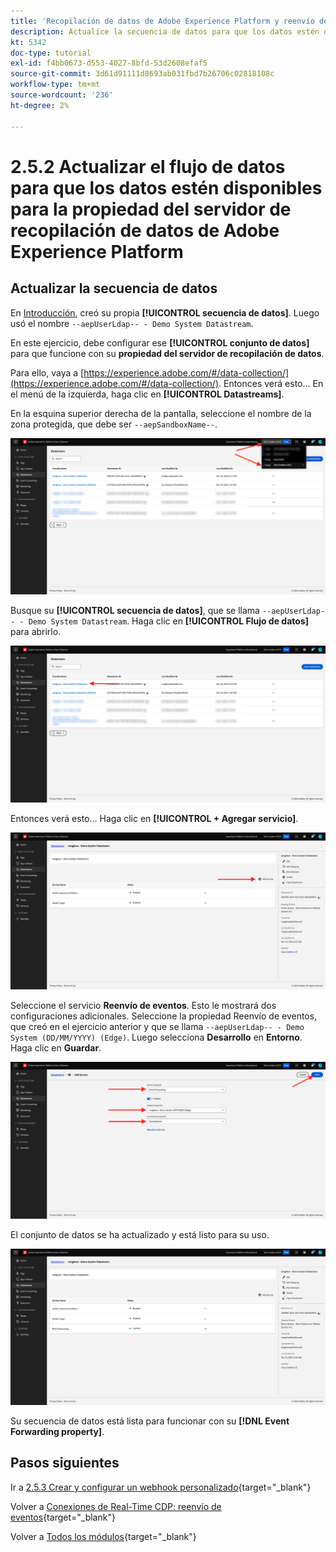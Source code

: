 ```yaml
---
title: 'Recopilación de datos de Adobe Experience Platform y reenvío del lado del servidor en tiempo real: actualice su secuencia de datos para que los datos estén disponibles para la propiedad del servidor de recopilación de datos de Adobe Experience Platform'
description: Actualice la secuencia de datos para que los datos estén disponibles para la propiedad del servidor de recopilación de datos de Adobe Experience Platform
kt: 5342
doc-type: tutorial
exl-id: f4bb0673-d553-4027-8bfd-53d2608efaf5
source-git-commit: 3d61d91111d8693ab031fbd7b26706c02818108c
workflow-type: tm+mt
source-wordcount: '236'
ht-degree: 2%

---
```


# 2.5.2 Actualizar el flujo de datos para que los datos estén disponibles para la propiedad del servidor de recopilación de datos de Adobe Experience Platform

## Actualizar la secuencia de datos

En [Introducción](./../../../getting-started/gettingstarted/ex2.md), creó su propia **[!UICONTROL secuencia de datos]**. Luego usó el nombre `--aepUserLdap-- - Demo System Datastream`.

En este ejercicio, debe configurar ese **[!UICONTROL conjunto de datos]** para que funcione con su **propiedad del servidor de recopilación de datos**.

Para ello, vaya a [https://experience.adobe.com/#/data-collection/](https://experience.adobe.com/#/data-collection/). Entonces verá esto... En el menú de la izquierda, haga clic en **[!UICONTROL Datastreams]**.

En la esquina superior derecha de la pantalla, seleccione el nombre de la zona protegida, que debe ser `--aepSandboxName--`.

![Haga clic en el icono Configuración de Edge en el panel de navegación izquierdo](./images/edgeconfig1b.png)

Busque su **[!UICONTROL secuencia de datos]**, que se llama `--aepUserLdap-- - Demo System Datastream`. Haga clic en **[!UICONTROL Flujo de datos]** para abrirlo.

![SDK web](./images/websdk0.png)

Entonces verá esto... Haga clic en **[!UICONTROL + Agregar servicio]**.

![SDK web](./images/websdk3.png)

Seleccione el servicio **Reenvío de eventos**. Esto le mostrará dos configuraciones adicionales. Seleccione la propiedad Reenvío de eventos, que creó en el ejercicio anterior y que se llama `--aepUserLdap-- - Demo System (DD/MM/YYYY) (Edge)`. Luego selecciona **Desarrollo** en **Entorno**. Haga clic en **Guardar**.

![SDK web](./images/websdk4.png)

El conjunto de datos se ha actualizado y está listo para su uso.

![SDK web](./images/websdk8a.png)

Su secuencia de datos está lista para funcionar con su **[!DNL Event Forwarding property]**.

## Pasos siguientes

Ir a [2.5.3 Crear y configurar un webhook personalizado](./ex3.md){target="_blank"}

Volver a [Conexiones de Real-Time CDP: reenvío de eventos](./aep-data-collection-ssf.md){target="_blank"}

Volver a [Todos los módulos](./../../../../overview.md){target="_blank"}
